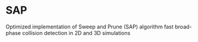 # SAP
Optimized implementation of Sweep and Prune (SAP) algorithm fast broad-phase collision detection in 2D and 3D simulations
